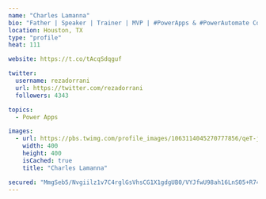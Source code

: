```yaml
---
name: "Charles Lamanna"
bio: "Father | Speaker | Trainer | MVP | #PowerApps & #PowerAutomate Community Super User | YouTuber Right-pointing triangle http://youtube.com/c/rezadorrani | Learn - Share - Clockwise rightwards and leftwards open circle arrows"
location: Houston, TX
type: "profile"
heat: 111

website: https://t.co/tAcqSdqguf

twitter:
  username: rezadorrani
  url: https://twitter.com/rezadorrani
  followers: 4343

topics:
  - Power Apps

images:
  - url: https://pbs.twimg.com/profile_images/1063114045270777856/qeT-jpWr_400x400.jpg
    width: 400
    height: 400
    isCached: true
    title: "Charles Lamanna"

secured: "MmgSeb5/Nvgiilz1v7C4rglGsVhsCG1X1gdgUB0/VYJfwU98ah16LnS05+R74ZdZjZatSE1YCEqj50bPDzGc0DZ4FwYSt2/6we++CUSSfRWei4HCPu2x6et/fpJdhoHaHgUiLy2eBaDkgKnty+HpgNw7kPvPQYPyxZOlwYQ1sl6Dwq0fzX1OH91zUi6JxmvzsTTzCqcbS0Fiwam58kq8xGqWV/h84ngzjK0YcC+5MfG25NXZqDVmVZVMsxWf953gDbV/uAaOhY2Ou0B4IBI3YYbJpRogm7Yu6cJyS3YTRz9x9s23ax1BoeLaX+OxtK1zD8eMhTSm0X2DezrP4rSxxSG/cgPPTh40iEk3l77BRray1/sRrCiFPuLpIrHUEl1rKbEqbdeVJg0FI8pwgwKrWbRagG0kjws1TtIP2z/3GVQ=;SMSFQ6VCIvafXrEbT8yJCg=="
---
```


